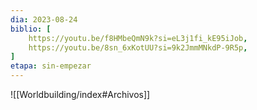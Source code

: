 ```yaml
---
dia: 2023-08-24
biblio: [
	https://youtu.be/f8HMbeQmN9k?si=eL3j1fi_kE95iJob,
	https://youtu.be/8sn_6xKotUU?si=9k2JmmMNkdP-9R5p,
]
etapa: sin-empezar
---
```









![[Worldbuilding/index#Archivos]]